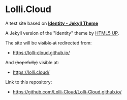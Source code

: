 # Lolli.Cloud

A test site based on [**Identity - Jekyll Theme**](https://gitlab.com/andrewbanchich/identity-jekyll-theme)

A Jekyll version of the "Identity" theme by [HTML5 UP](https://html5up.net/).

The site will be ~~visible at~~ redirected from:
* https://lolli-cloud.github.io/

And ~~(hopefully)~~ visible at:
* https://lolli.cloud/

Link to this repository:
* https://github.com/Lolli-Cloud/Lolli-Cloud.github.io/
